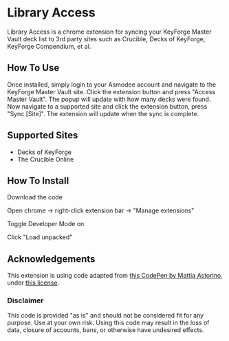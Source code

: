 # Library Access

Library Access is a chrome extension for syncing your KeyForge Master Vault deck list to 3rd party sites such as Crucible, Decks of KeyForge, KeyForge Compendium, et al.

## How To Use

Once installed, simply login to your Asmodee account and navigate to the KeyForge Master Vault site. Click the extension button and press "Access Master Vault". The popup will update with how many decks were found. Now navigate to a supported site and click the extension button, press "Sync [Site]". The extension will update when the sync is complete.

## Supported Sites

- Decks of KeyForge
- The Crucible Online

## How To Install

Download the code

Open chrome -> right-click extension bar -> "Manage extensions"

Toggle Developer Mode on

Click "Load unpacked"

## Acknowledgements

This extension is using code adapted from [this CodePen by Mattia Astorino](https://codepen.io/equinusocio/pen/wPvvmv), under [this license](pure-css-drawer-menu.license.txt).

### Disclaimer

This code is provided "as is" and should not be considered fit for any purpose. Use at your own risk. Using this code may result in the loss of data, closure of accounts, bans, or otherwise have undesired effects.